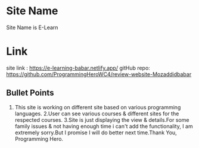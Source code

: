 # Site Name

Site Name is E-Learn

# Link
site link : https://e-learning-babar.netlify.app/
gitHub repo: https://github.com/ProgrammingHeroWC4/review-website-Mozaddidbabar

## Bullet Points

1. This site is working on different site based on various programming languages.
2.User can see various courses & different sites for the respected courses.
3.Site is just displaying the view & details.For some family issues & not having enough time i can't add the functionality, I am extremely sorry.But I promise I will do better next time.Thank You, Programming Hero.

